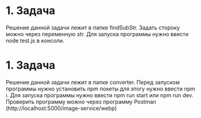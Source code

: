 # 1. Задача
Решение данной задачи лежит в папке findSubStr. 
Задать стороку можно через переменную str. 
Для запуска программы нужно ввести node test.js в консоли.

# 1. Задача
Решение данной задачи лежит в папке converter. 
Перед запуском программы нужно установить npm покеты для этогу нужно ввести npm i. 
Для запуска программы нужно ввести npm run start или npm run dev.
Проверить программу можно через программу Postman (http://localhost:5000/image-service/webp)

